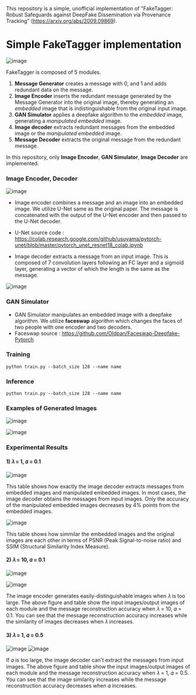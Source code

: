 
 This repository is a simple, unofficial implementation of "FakeTagger: Robust Safeguards against DeepFake Dissemination via Provenance Tracking" (https://arxiv.org/abs/2009.09869).

# Simple FakeTagger implementation

![image](https://user-images.githubusercontent.com/77950714/173223624-f2afc2b4-500f-4ee2-81f2-11a7b1c0b4f4.png)

 FakeTagger is composed of 5 modules.
 
 1. **Message Generator** creates a message with 0, and 1 and adds redundant data on the message.
 2. **Image Encoder** inserts the redundant message generated by the Message Generator into the original image, thereby generating an *embedded* image that is indistinguishable from the original input image.
 3. **GAN Simulator** applies a deepfake algorithm to the *embedded* image, generating a *manipulated embedded* image.
 4. **Image decoder** extracts redundant messages from the embedded image or the *manipulated embedded* image.
 5. **Message Decoder** extracts the original message from the redundant message.

 In this repository, only **Image Encoder**, **GAN Simulator**, **Image Decoder** are implemented.
 
 ### Image Encoder, Decoder
 ![image](https://user-images.githubusercontent.com/77950714/173226563-75952226-d58b-4320-b3a8-b49b37f9af2b.png)

  - Image encoder combines a message and an image into an embedded image. We utilize U-Net same as the original paper. The message is concatenated with the output of the U-Net encoder and then passed to the U-Net decoder.
  
  - U-Net source code : https://colab.research.google.com/github/usuyama/pytorch-unet/blob/master/pytorch_unet_resnet18_colab.ipynb
  
  - Image decoder extracts a message from an input image. This is composed of 7 convolution layers following an FC layer and a sigmoid layer, generating a vector of which the length is the same as the message.
 
 ![image](https://user-images.githubusercontent.com/77950714/173226674-ac13c08f-9a8a-416c-8862-282524e358f2.png)

### GAN Simulator
-  GAN Simulator manipulates an embedded image with a deepfake algorithm. We utilize **faceswap** algorithm which changes the faces of two people with one encoder and two decoders.
-  Faceswap source : https://github.com/Oldpan/Faceswap-Deepfake-Pytorch

### Training

```
python train.py --batch_size 128 --name name
```

### Inference

```
python train.py --batch_size 128 --name name
```
 
 ### Examples of Generated Images
 
 ![image](https://user-images.githubusercontent.com/77950714/173226638-e1ee9f6b-d5df-4a46-9b77-138a7d05b3ce.png)

![image](https://user-images.githubusercontent.com/77950714/173226646-2e10034c-a593-42a9-ae54-ff5c4cb1847e.png)


 ### Experimental Results
 
 #### 1) 𝜆 = 1, 𝛼 = 0.1
 ![image](https://user-images.githubusercontent.com/77950714/173226808-37daa08a-b233-49ce-aeb2-34a07351e9a4.png)

 This table shows how exactly the image decoder extracts messages from embedded images and manipulated embedded images. In most cases, the image decoder obtains the messages from input images. Only the accuracy of the manipulated embedded images decreases by 4% points from the embedded images.

 ![image](https://user-images.githubusercontent.com/77950714/173226813-52a25ecc-56ca-402b-8174-058f1ed1a611.png)

 This table shows how simmilar the embedded images and the original images are each other in terms of PSNR (Peak Signal-to-noise ratio) and SSIM (Structural Similarity Index Measure).

 #### 2) 𝜆 = 10, 𝛼 = 0.1
 ![image](https://user-images.githubusercontent.com/77950714/173226839-f26c00ce-b347-4392-adac-67fdab1ba600.png)

![image](https://user-images.githubusercontent.com/77950714/173226843-dc7677b7-264e-4cd0-9a75-571ba746ff56.png)

  The image encoder generates easily-distinguishable images when 𝜆 is too large. The above figure and table show the input images/output images of each module and the message reconstruction accuracy when 𝜆 = 10, 𝛼 = 0.1. You can see that the message reconstruction accuracy increases while the similarity of images decreases when 𝜆 increases.


 #### 3) 𝜆 = 1, 𝛼 = 0.5
 ![image](https://user-images.githubusercontent.com/77950714/173226866-6539001a-ee3a-4553-afa4-d227ebdc4e50.png)
 ![image](https://user-images.githubusercontent.com/77950714/173226869-7ade5cc2-2480-46e6-a4bb-6b3915197771.png)
 
 If 𝛼 is too large, the image decoder can't extract the messages from input images. The above figure and table show the input images/output images of each module and the message reconstruction accuracy when 𝜆 = 1, 𝛼 = 0.5. You can see that the image similarity increases while the message reconstruction accuracy decreases when 𝛼 increases.
